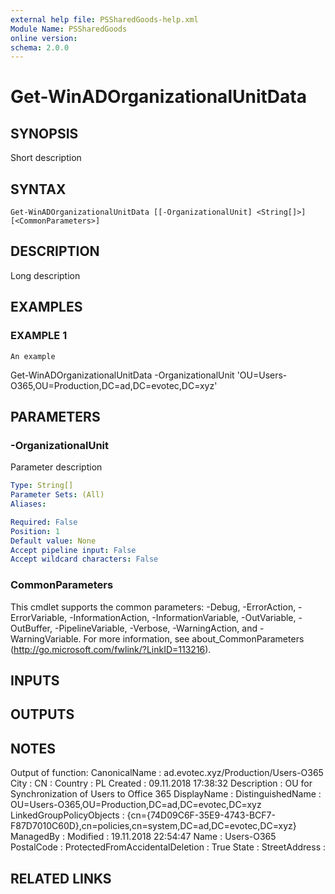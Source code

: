 ```yaml
---
external help file: PSSharedGoods-help.xml
Module Name: PSSharedGoods
online version:
schema: 2.0.0
---
```


# Get-WinADOrganizationalUnitData

## SYNOPSIS
Short description

## SYNTAX

```
Get-WinADOrganizationalUnitData [[-OrganizationalUnit] <String[]>] [<CommonParameters>]
```

## DESCRIPTION
Long description

## EXAMPLES

### EXAMPLE 1
```
An example
```

Get-WinADOrganizationalUnitData -OrganizationalUnit 'OU=Users-O365,OU=Production,DC=ad,DC=evotec,DC=xyz'

## PARAMETERS

### -OrganizationalUnit
Parameter description

```yaml
Type: String[]
Parameter Sets: (All)
Aliases:

Required: False
Position: 1
Default value: None
Accept pipeline input: False
Accept wildcard characters: False
```

### CommonParameters
This cmdlet supports the common parameters: -Debug, -ErrorAction, -ErrorVariable, -InformationAction, -InformationVariable, -OutVariable, -OutBuffer, -PipelineVariable, -Verbose, -WarningAction, and -WarningVariable. For more information, see about_CommonParameters (http://go.microsoft.com/fwlink/?LinkID=113216).

## INPUTS

## OUTPUTS

## NOTES
Output of function:
    CanonicalName                   : ad.evotec.xyz/Production/Users-O365
    City                            :
    CN                              :
    Country                         : PL
    Created                         : 09.11.2018 17:38:32
    Description                     : OU for Synchronization of Users to Office 365
    DisplayName                     :
    DistinguishedName               : OU=Users-O365,OU=Production,DC=ad,DC=evotec,DC=xyz
    LinkedGroupPolicyObjects        : {cn={74D09C6F-35E9-4743-BCF7-F87D7010C60D},cn=policies,cn=system,DC=ad,DC=evotec,DC=xyz}
    ManagedBy                       :
    Modified                        : 19.11.2018 22:54:47
    Name                            : Users-O365
    PostalCode                      :
    ProtectedFromAccidentalDeletion : True
    State                           :
    StreetAddress                   :

## RELATED LINKS
